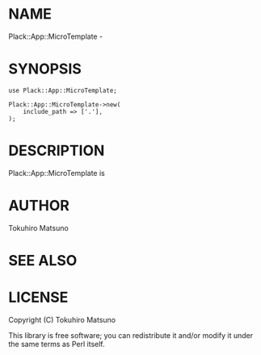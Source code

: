 # NAME

Plack::App::MicroTemplate -

# SYNOPSIS

    use Plack::App::MicroTemplate;

    Plack::App::MicroTemplate->new(
        include_path => ['.'],
    );

# DESCRIPTION

Plack::App::MicroTemplate is

# AUTHOR

Tokuhiro Matsuno <tokuhirom AAJKLFJEF GMAIL COM>

# SEE ALSO

# LICENSE

Copyright (C) Tokuhiro Matsuno

This library is free software; you can redistribute it and/or modify
it under the same terms as Perl itself.